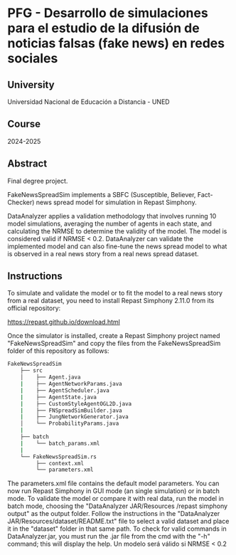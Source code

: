 # PFG - Desarrollo de simulaciones para el estudio de la difusión de noticias falsas (fake news) en redes sociales

## University
Universidad Nacional de Educación a Distancia - UNED

## Course
2024-2025

## Abstract
Final degree project.

FakeNewsSpreadSim implements a SBFC (Susceptible, Believer, Fact-Checker) news spread model for simulation in Repast Simphony. 

DataAnalyzer applies a validation methodology that involves running 10 model simulations, averaging the number of agents in each state, and calculating the NRMSE to determine the validity of the model. The model is considered valid if NRMSE < 0.2. DataAnalyzer can validate the implemented model and can also fine-tune the news spread model to what is observed in a real news story from a real news spread dataset.

## Instructions
To simulate and validate the model or to fit the model to a real news story from a real dataset, you need to install Repast Simphony 2.11.0 from its official repository:

https://repast.github.io/download.html

Once the simulator is installed, create a Repast Simphony project named "FakeNewsSpreadSim" and copy the files from the FakeNewsSpreadSim folder of this repository as follows:

```bash    
FakeNewsSpreadSim
    ├── src
    │    ├── Agent.java
    |    ├── AgentNetworkParams.java
    |    ├── AgentScheduler.java
    |    ├── AgentState.java
    |    ├── CustomStyleAgentOGL2D.java
    |    ├── FNSpreadSimBuilder.java
    |    ├── JungNetworkGenerator.java
    │    └── ProbabilityParams.java
    |
    ├── batch
    |    └── batch_params.xml
    |
    └── FakeNewsSpreadSim.rs
         ├── context.xml
         └── parameters.xml
```
         
The parameters.xml file contains the default model parameters. You can now run Repast Simphony in GUI mode (an single simulation) or in batch mode. To validate the model or compare it with real data, run the model in batch mode, choosing the "DataAnalyzer JAR/Resources 
/repast simphony output" as the output folder. Follow the instructions in the "DataAnalyzer JAR/Resources/dataset/README.txt" file to select a valid dataset and place it in the "dataset" folder in that same path. To check for valid commands in DataAnalyzer.jar, you must run the .jar file from the cmd with the "-h" command; this will display the help. Un modelo será válido si NRMSE < 0.2



